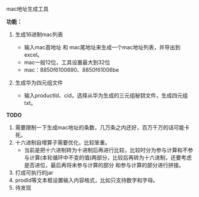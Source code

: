 mac地址生成工具

**功能：**

1. 生成16进制mac列表
    - 输入mac首地址 和 mac尾地址来生成一个mac地址列表，并导出到excel。
    - mac一般12位，工具设置最大到32位
    - mac：8850f6100690、8850f61006be
    
2. 生成华为四元组文件
    - 输入productId、cid，选择从华为生成的三元组秘钥文件，生成四元组txt。

**TODO**

1. 需要限制一下生成mac地址的条数，几万条之内还好，百万千万的话可能卡死。
2. 十六进制自增算子需要优化，比较笨重。
    - 当前是把十六进制转为十进制后再进行比较，比较时分为参与计算和不参与计算(本轮循环中不变的值)两部分，比较后再转为十六进制，还要考虑是否进位，最后再将未参与计算的部分 和参与计算的部分进行拼接。
3. 打成可执行的jar
4. prodId等文本框设置输入内容格式，比如只支持数字和字母。
5. 待发现

